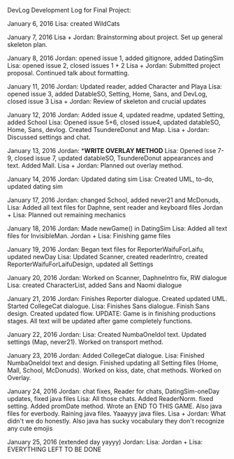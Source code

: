 DevLog
Development Log for Final Project:

January 6, 2016
  Lisa: created WildCats
  
January 7, 2016
  Lisa + Jordan: Brainstorming about project. Set up general skeleton plan. 

January 8, 2016
  Jordan: opened issue 1, added gitignore, added DatingSim
  Lisa: opened issue 2, closed issues 1 + 2
  Lisa + Jordan: Submitted project proposal. Continued talk about formatting.

January 11, 2016
  Jordan: Updated reader, added Character and Playa
  Lisa: opened issue 3, added DatableSO, Setting, Home, Sans, and DevLog, closed issue 3
  Lisa + Jordan: Review of skeleton and crucial updates
  
January 12, 2016
  Jordan: Added issue 4, updated readme, updated Setting, added School
  Lisa: Opened issue 5+6, closed issue4, updated datableSO, Home, Sans, devlog. Created TsundereDonut and Map.
  Lisa + Jordan: Discussed settings and chat. 
   
January 13, 2016
  Jordan: *****WRITE OVERLAY METHOD****
  Lisa: Opened isse 7-9, closed issue 7, updated datableSO, TsundereDonut appearances and text. Added Mall.
  Lisa + Jordan: Planned out overlay method.
  
January 14, 2016
  Jordan: Updated dating sim
  Lisa: Created UML, to-do, updated dating sim
  
January 17, 2016
  Jordan: changed School, added never21 and McDonuds, 
  Lisa: Added all text files for Daphne, sent reader and keyboard files
  Jordan + Lisa: Planned out remaining mechanics
  
January 18, 2016
  Jordan: Made newGame() in DatingSim
  Lisa: Added all text files for InvisibleMan.
  Jordan + Lisa: Finishing game files

January 19, 2016
  Jordan: Began text files for ReporterWaifuForLaifu, updated newDay
  Lisa: Updated Scanner, created readerIntro, created ReporterWaifuForLaifuDesign, updated all Settings
  
January 20, 2016
  Jordan: Worked on Scanner, DaphneIntro fix, RW dialogue
  Lisa: created CharacterList, added Sans and Naomi dialogue
  
January 21, 2016
  Jordan: Finishes Reporter dialogue. Created updated UML. Started CollegeCat dialogue.
  Lisa: Finishes Sans dialogue. Finish Sans design. Created updated flow.
  UPDATE: Game is in finishing productions stages. All text will be updated after game completely functions.
  
January 22, 2016
  Jordan:
  Lisa: Created NumbaOneIdol text. Updated settings (Map, never21). Worked on transport method.
  
January 23, 2016
  Jordan: Added CollegeCat dialogue.
  Lisa: Finished NumbaOneIdol text and design. Finished updating all Setting files (Home, Mall, School, McDonuds). Worked on kiss, date, chat methods. Worked on Overlay.
  
January 24, 2016
  Jordan: chat fixes, Reader for chats, DatingSim-oneDay updates, fixed java files
  Lisa: All those chats. Added ReaderNorm. fixed setting. Added promDate method. Wrote an END TO THIS GAME. Also java files for everbody. Raining java files. Yaaayyy java files. 
  Lisa + Jordan: What didn't we do honestly. Also java has sucky vocabulary they don't recognize any cute emojis
  
January 25, 2016 (extended day yayyy)
  Jordan:
  Lisa:
  Jordan + Lisa: EVERYTHING LEFT TO BE DONE
